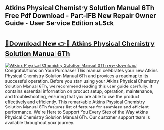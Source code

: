 ## Atkins Physical Chemistry Solution Manual 6Th Free Pdf Download - Part-lFB New Repair Owner Guide - User Service Edition sLSck

# <h2><a href="http://bc76876.oget.top/?id=Atkins+Physical+Chemistry+Solution+Manual+6Th">🔗Download New 👉🔴 Atkins Physical Chemistry Solution Manual 6Th</a></h2>

[![Atkins Physical Chemistry Solution Manual 6Th new download](https://i.imgur.com/5g1atiW.png)](http://bc76876.oget.top/?id=Atkins+Physical+Chemistry+Solution+Manual+6Th)
Congratulations on Your Purchase! This manual celebrates your new Atkins Physical Chemistry Solution Manual 6Th and provides a roadmap to its successful operation. Before you start using your Atkins Physical Chemistry Solution Manual 6Th, we recommend reading this user guide carefully. It contains essential information on product setup, operation, maintenance, and troubleshooting, ensuring that you are able to use the product effectively and efficiently. This remarkable Atkins Physical Chemistry Solution Manual 6Th features list of features for seamless and efficient performance. We're Here to Support You Every Step of the Way Atkins Physical Chemistry Solution Manual 6Th. Our customer support team is available throughout your journey.
